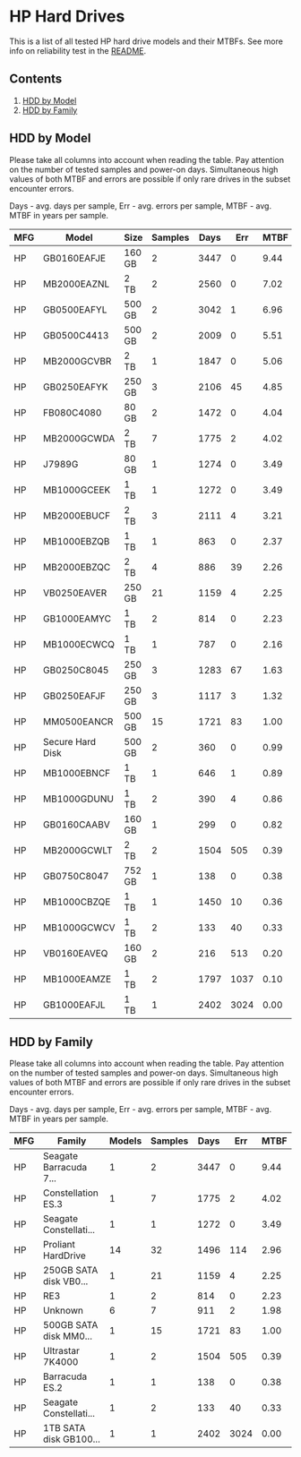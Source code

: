 HP Hard Drives
==============

This is a list of all tested HP hard drive models and their MTBFs. See more
info on reliability test in the [README](https://github.com/linuxhw/SMART).

Contents
--------

1. [ HDD by Model  ](#hdd-by-model)
2. [ HDD by Family ](#hdd-by-family)

HDD by Model
------------

Please take all columns into account when reading the table. Pay attention on the
number of tested samples and power-on days. Simultaneous high values of both MTBF
and errors are possible if only rare drives in the subset encounter errors.

Days - avg. days per sample,
Err  - avg. errors per sample,
MTBF - avg. MTBF in years per sample.

| MFG       | Model              | Size   | Samples | Days  | Err   | MTBF |
|-----------|--------------------|--------|---------|-------|-------|------|
| HP        | GB0160EAFJE        | 160 GB | 2       | 3447  | 0     | 9.44   |
| HP        | MB2000EAZNL        | 2 TB   | 2       | 2560  | 0     | 7.02   |
| HP        | GB0500EAFYL        | 500 GB | 2       | 3042  | 1     | 6.96   |
| HP        | GB0500C4413        | 500 GB | 2       | 2009  | 0     | 5.51   |
| HP        | MB2000GCVBR        | 2 TB   | 1       | 1847  | 0     | 5.06   |
| HP        | GB0250EAFYK        | 250 GB | 3       | 2106  | 45    | 4.85   |
| HP        | FB080C4080         | 80 GB  | 2       | 1472  | 0     | 4.04   |
| HP        | MB2000GCWDA        | 2 TB   | 7       | 1775  | 2     | 4.02   |
| HP        | J7989G             | 80 GB  | 1       | 1274  | 0     | 3.49   |
| HP        | MB1000GCEEK        | 1 TB   | 1       | 1272  | 0     | 3.49   |
| HP        | MB2000EBUCF        | 2 TB   | 3       | 2111  | 4     | 3.21   |
| HP        | MB1000EBZQB        | 1 TB   | 1       | 863   | 0     | 2.37   |
| HP        | MB2000EBZQC        | 2 TB   | 4       | 886   | 39    | 2.26   |
| HP        | VB0250EAVER        | 250 GB | 21      | 1159  | 4     | 2.25   |
| HP        | GB1000EAMYC        | 1 TB   | 2       | 814   | 0     | 2.23   |
| HP        | MB1000ECWCQ        | 1 TB   | 1       | 787   | 0     | 2.16   |
| HP        | GB0250C8045        | 250 GB | 3       | 1283  | 67    | 1.63   |
| HP        | GB0250EAFJF        | 250 GB | 3       | 1117  | 3     | 1.32   |
| HP        | MM0500EANCR        | 500 GB | 15      | 1721  | 83    | 1.00   |
| HP        | Secure Hard Disk   | 500 GB | 2       | 360   | 0     | 0.99   |
| HP        | MB1000EBNCF        | 1 TB   | 1       | 646   | 1     | 0.89   |
| HP        | MB1000GDUNU        | 1 TB   | 2       | 390   | 4     | 0.86   |
| HP        | GB0160CAABV        | 160 GB | 1       | 299   | 0     | 0.82   |
| HP        | MB2000GCWLT        | 2 TB   | 2       | 1504  | 505   | 0.39   |
| HP        | GB0750C8047        | 752 GB | 1       | 138   | 0     | 0.38   |
| HP        | MB1000CBZQE        | 1 TB   | 1       | 1450  | 10    | 0.36   |
| HP        | MB1000GCWCV        | 1 TB   | 2       | 133   | 40    | 0.33   |
| HP        | VB0160EAVEQ        | 160 GB | 2       | 216   | 513   | 0.20   |
| HP        | MB1000EAMZE        | 1 TB   | 2       | 1797  | 1037  | 0.10   |
| HP        | GB1000EAFJL        | 1 TB   | 1       | 2402  | 3024  | 0.00   |

HDD by Family
-------------

Please take all columns into account when reading the table. Pay attention on the
number of tested samples and power-on days. Simultaneous high values of both MTBF
and errors are possible if only rare drives in the subset encounter errors.

Days - avg. days per sample,
Err  - avg. errors per sample,
MTBF - avg. MTBF in years per sample.

| MFG       | Family                 | Models | Samples | Days  | Err   | MTBF |
|-----------|------------------------|--------|---------|-------|-------|------|
| HP        | Seagate Barracuda 7... | 1      | 2       | 3447  | 0     | 9.44   |
| HP        | Constellation ES.3     | 1      | 7       | 1775  | 2     | 4.02   |
| HP        | Seagate Constellati... | 1      | 1       | 1272  | 0     | 3.49   |
| HP        | Proliant HardDrive     | 14     | 32      | 1496  | 114   | 2.96   |
| HP        | 250GB SATA disk VB0... | 1      | 21      | 1159  | 4     | 2.25   |
| HP        | RE3                    | 1      | 2       | 814   | 0     | 2.23   |
| HP        | Unknown                | 6      | 7       | 911   | 2     | 1.98   |
| HP        | 500GB SATA disk MM0... | 1      | 15      | 1721  | 83    | 1.00   |
| HP        | Ultrastar 7K4000       | 1      | 2       | 1504  | 505   | 0.39   |
| HP        | Barracuda ES.2         | 1      | 1       | 138   | 0     | 0.38   |
| HP        | Seagate Constellati... | 1      | 2       | 133   | 40    | 0.33   |
| HP        | 1TB SATA disk GB100... | 1      | 1       | 2402  | 3024  | 0.00   |
